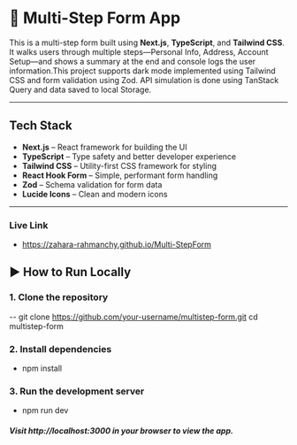 # 📝 Multi-Step Form App

This is a multi-step form built using **Next.js**, **TypeScript**, and **Tailwind CSS**. It walks users through multiple steps—Personal Info, Address, Account Setup—and shows a summary at the end and console logs
the user information.This project supports dark mode implemented using Tailwind CSS and form validation using Zod. API simulation is done using TanStack Query and data saved to local Storage.

---

##  Tech Stack

- **Next.js** – React framework for building the UI
- **TypeScript** – Type safety and better developer experience
- **Tailwind CSS** – Utility-first CSS framework for styling
- **React Hook Form** – Simple, performant form handling
- **Zod** – Schema validation for form data
- **Lucide Icons** – Clean and modern icons

---
###  Live Link
- https://zahara-rahmanchy.github.io/Multi-StepForm

## ▶️ How to Run Locally

### 1. Clone the repository


-- git clone https://github.com/your-username/multistep-form.git
   cd multistep-form

### 2. Install dependencies
-    npm install

### 3. Run the development server
-   npm run dev

##### Visit http://localhost:3000 in your browser to view the app.